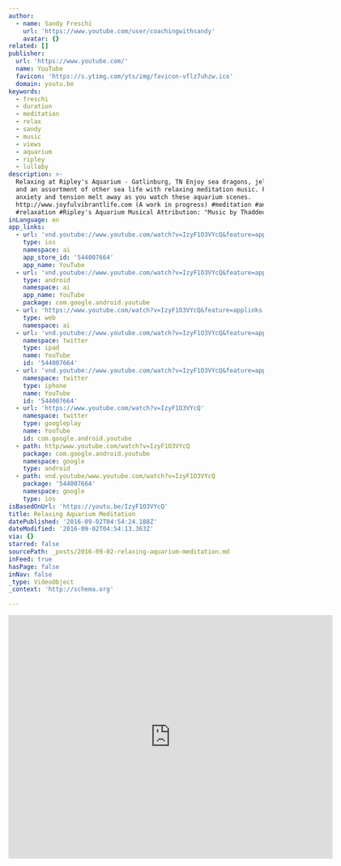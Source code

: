 ```yaml
---
author:
  - name: Sandy Freschi
    url: 'https://www.youtube.com/user/coachingwithsandy'
    avatar: {}
related: []
publisher:
  url: 'https://www.youtube.com/'
  name: YouTube
  favicon: 'https://s.ytimg.com/yts/img/favicon-vflz7uhzw.ico'
  domain: youtu.be
keywords:
  - freschi
  - duration
  - meditation
  - relax
  - sandy
  - music
  - views
  - aquarium
  - ripley
  - lullaby
description: >-
  Relaxing at Ripley's Aquarium - Gatlinburg, TN Enjoy sea dragons, jellyfish
  and an assortment of other sea life with relaxing meditation music. Feel your
  anxiety and tension melt away as you watch these aquarium scenes.
  http://www.joyfulvibrantlife.com (A work in progress) #meditation #anxiety
  #relaxation #Ripley's Aquarium Musical Attribution: "Music by Thaddeus"
inLanguage: en
app_links:
  - url: 'vnd.youtube://www.youtube.com/watch?v=IzyF1O3VYcQ&feature=applinks'
    type: ios
    namespace: ai
    app_store_id: '544007664'
    app_name: YouTube
  - url: 'vnd.youtube://www.youtube.com/watch?v=IzyF1O3VYcQ&feature=applinks'
    type: android
    namespace: ai
    app_name: YouTube
    package: com.google.android.youtube
  - url: 'https://www.youtube.com/watch?v=IzyF1O3VYcQ&feature=applinks'
    type: web
    namespace: ai
  - url: 'vnd.youtube://www.youtube.com/watch?v=IzyF1O3VYcQ&feature=applinks'
    namespace: twitter
    type: ipad
    name: YouTube
    id: '544007664'
  - url: 'vnd.youtube://www.youtube.com/watch?v=IzyF1O3VYcQ&feature=applinks'
    namespace: twitter
    type: iphone
    name: YouTube
    id: '544007664'
  - url: 'https://www.youtube.com/watch?v=IzyF1O3VYcQ'
    namespace: twitter
    type: googleplay
    name: YouTube
    id: com.google.android.youtube
  - path: http/www.youtube.com/watch?v=IzyF1O3VYcQ
    package: com.google.android.youtube
    namespace: google
    type: android
  - path: vnd.youtube/www.youtube.com/watch?v=IzyF1O3VYcQ
    package: '544007664'
    namespace: google
    type: ios
isBasedOnUrl: 'https://youtu.be/IzyF1O3VYcQ'
title: Relaxing Aquarium Meditation
datePublished: '2016-09-02T04:54:24.188Z'
dateModified: '2016-09-02T04:54:13.363Z'
via: {}
starred: false
sourcePath: _posts/2016-09-02-relaxing-aquarium-meditation.md
inFeed: true
hasPage: false
inNav: false
_type: VideoObject
_context: 'http://schema.org'

---
```

<iframe src="https://cdn.embedly.com/widgets/media.html?src=https%3A%2F%2Fwww.youtube.com%2Fembed%2FIzyF1O3VYcQ%3Ffeature%3Doembed&amp;url=http%3A%2F%2Fwww.youtube.com%2Fwatch%3Fv%3DIzyF1O3VYcQ&amp;image=https%3A%2F%2Fi.ytimg.com%2Fvi%2FIzyF1O3VYcQ%2Fhqdefault.jpg&amp;key=b7d04c9b404c499eba89ee7072e1c4f7&amp;type=text%2Fhtml&amp;schema=youtube" width="640" height="480" scrolling="no" frameborder="0" allowfullscreen="" style=""></iframe>